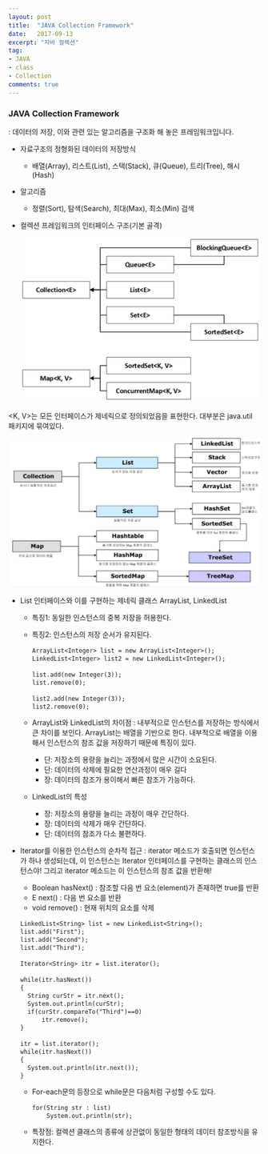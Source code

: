 ```yaml
---
layout: post
title:  "JAVA Collection Framework"
date:   2017-09-13
excerpt: "자바 컬렉션"
tag:
- JAVA
- class
- Collection
comments: true
---
```


### JAVA Collection Framework

: 데이터의 저장, 이와 관련 있는 알고리즘을 구조화 해 놓은 프레임워크입니다.

- 자료구조의 정형화된 데이터의 저장방식

  - 배열(Array), 리스트(List), 스택(Stack), 큐(Queue), 트리(Tree), 해시(Hash)

- 알고리즘

  - 정렬(Sort), 탐색(Search), 최대(Max), 최소(Min) 검색

- 컬렉션 프레임워크의 인터페이스 구조(기본 골격)

  ![5_coll_interface](/assets/img/data/5_coll_interface.png)

 <E> <K, V>는 모든 인터페이스가 제네릭으로 정의되었음을 표현한다. 대부분은 java.util 패키지에 묶여있다.

![5_collection](/assets/img/data/5_collection.jpg)

- List<E> 인터페이스와 이를 구현하는 제네릭 클래스 ArrayList<E>, LinkedList<E>

  - 특징1: 동일한 인스턴스의 중복 저장을 허용한다.

  - 특징2: 인스턴스의 저장 순서가 유지된다.

    ```
    ArrayList<Integer> list = new ArrayList<Integer>();
    LinkedList<Integer> list2 = new LinkedList<Integer>();

    list.add(new Integer(3));
    list.remove(0);

    list2.add(new Integer(3));
    list2.remove(0);
    ```

  - ArrayList<E>와 LinkedList<E>의 차이점
    : 내부적으로 인스턴스를 저장하는 방식에서 큰 차이를 보인다. ArrayList는 배열을 기반으로 한다. 내부적으로 배열을 이용해서 인스턴스의 참조 값을 저장하기 때문에 특징이 있다.

    - 단: 저장소의 용량을 늘리는 과정에서 많은 시간이 소요된다.
    - 단: 데이터의 삭제에 필요한 연산과정이 매우 길다
    - 장: 데이터의 참조가 용이해서 빠른 참조가 가능하다.

  - LinkedList<E>의 특성

    - 장: 저장소의 용량을 늘리는 과정이 매우 간단하다.
    - 장: 데이터의 삭제가 매우 간단하다.
    - 단: 데이터의 참조가 다소 불편하다.

- Iterator를 이용한 인스턴스의 순차적 접근
  : iterator 메소드가 호출되면 인스턴스가 하나 생성되는데, 이 인스턴스는 Iterator<E> 인터페이스를 구현하는 클래스의 인스턴스야! 그리고 iterator 메소드는 이 인스턴스의 참조 값을 반환해!

  - Boolean hasNext()	: 참조할 다음 번 요소(element)가 존재하면 true를 반환
  - E next()                           : 다음 번 요소를 반환
  - void remove()               : 현재 위치의 요소를 삭제

  ```
  LinkedList<String> list = new LinkedList<String>();
  list.add("First");
  list.add("Second");
  list.add("Third");

  Iterator<String> itr = list.iterator();

  while(itr.hasNext())
  {
    String curStr = itr.next();
    System.out.println(curStr);
    if(curStr.compareTo("Third")==0)
    	itr.remove();
  }

  itr = list.iterator();
  while(itr.hasNext())
  {
   	System.out.println(itr.next());
  }
  ```

  - For-each문의 등장으로 while문은 다음처럼 구성할 수도 있다.

    ```
    for(String str : list)
    	System.out.println(str);
    ```

  - 특장점: 컬렉션 클래스의 종류에 상관없이 동일한 형태의 데이터 참조방식을 유지한다.
